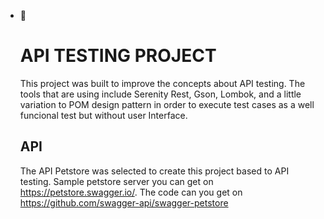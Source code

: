 - 👋 
  # API TESTING PROJECT
  This project was built to improve the concepts about API testing. The tools that are using include Serenity Rest,
  Gson, Lombok, and a little variation to POM design pattern in order to execute test cases as a well funcional test but without user Interface.
    
  ## API
    The API Petstore was selected to create this project based to API testing. Sample petstore server you can get on https://petstore.swagger.io/. 
    The code can you get on https://github.com/swagger-api/swagger-petstore



